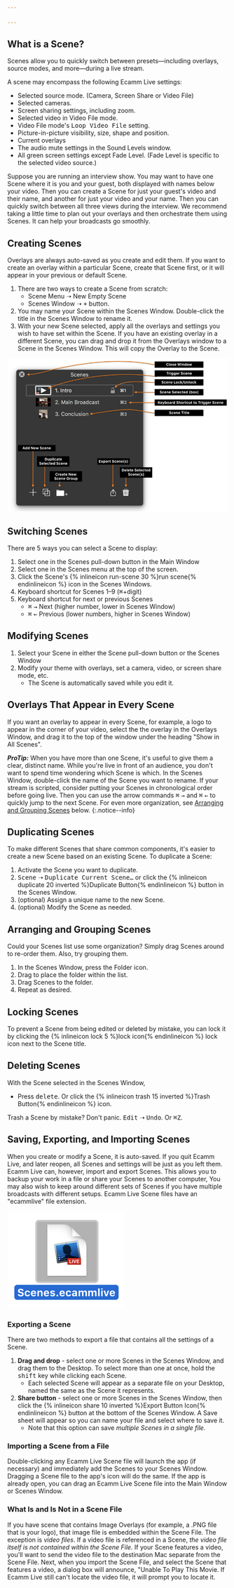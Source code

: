 ```yaml
---

---
```


## What is a Scene?

Scenes allow you to quickly switch between presets—including overlays, source modes, and more—during a live stream.

A scene may encompass the following Ecamm Live settings:

* Selected source mode. (Camera, Screen Share or Video File) 
* Selected cameras.
* Screen sharing settings, including zoom.
* Selected video in Video File mode.
* Video File mode's <samp>Loop Video File</samp> setting.
* Picture-in-picture visibility, size, shape and position. 
* Current overlays
* The audio mute settings in the Sound Levels window.
* All green screen settings except Fade Level. (Fade Level is specific to the selected video source.)

Suppose you are running an interview show. You may want to have one Scene where it is you and your guest, both displayed with names below your video. Then you can create a Scene for just your guest's video and their name, and another for just your video and your name. Then you can quickly switch between all three views during the interview. We recommend taking a little time to plan out your overlays and then orchestrate them using Scenes. It can help your broadcasts go smoothly.

## Creating Scenes

Overlays are always auto-saved as you create and edit them. If you want to create an overlay within a particular Scene, create that Scene first, or it will appear in your previous or default Scene.

1. There are two ways to create a Scene from scratch:
    * Scene Menu ➝ New Empty Scene
    * Scenes Window ➝ <samp>+</samp> button.
1. You may name your Scene within the Scenes Window. Double-click the title in the Scenes Window to rename it. 
1. With your new Scene selected, apply all the overlays and settings you wish to have set within the Scene. If you have an existing overlay in a different Scene, you can drag and drop it from the Overlays window to a Scene in the Scenes Window. This will copy the Overlay to the Scene.

[![Figure\: The Scenes Window, with three Scenes, annotated](/assets/img/scenes-window-annotated.png "Click to enlarge.")](/assets/img/scenes-window-annotated.png)

## Switching Scenes

There are 5 ways you can select a Scene to display:

1. Select one in the Scenes pull-down button in the Main Window
1. Select one in the Scenes menu at the top of the screen.
1. Click the Scene's {% inlineicon run-scene 30 %}run scene{% endinlineicon %} icon in the Scenes Windows.
1. Keyboard shortcut for Scenes 1–9 (<kbd title="command">⌘</kbd>+digit)
1. Keyboard shortcut for next or previous Scenes
    * <kbd title="command">⌘</kbd> <kbd>→</kbd> Next (higher number, lower in Scenes Window) 
    * <kbd title="command">⌘</kbd> <kbd>←</kbd> Previous (lower numbers, higher in Scenes Window)

## Modifying Scenes

1. Select your Scene in either the Scene pull-down button or the Scenes Window
1. Modify your theme with overlays, set a camera, video, or screen share mode, etc.
    * The Scene is automatically saved while you edit it.

## Overlays That Appear in Every Scene

If you want an overlay to appear in every Scene, for example, a logo to appear in the corner of your video, select the the overlay in the Overlays Window, and drag it to the top of the window under the heading "Show in All Scenes". 

**_ProTip:_** When you have more than one Scene, it's useful to give them a clear, distinct name. While you're live in front of an audience, you don't want to spend time wondering which Scene is which. In the Scenes Window, double-click the name of the Scene you want to rename.  If your stream is scripted, consider putting your Scenes in chronological order before going live. Then you can use the arrow commands <kbd title="command">⌘</kbd> <kbd>→</kbd> and <kbd title="command">⌘</kbd> <kbd>←</kbd> to quickly jump to the next Scene. For even more organization, see [Arranging and Grouping Scenes](#arranging-and-grouping-scenes) below.
{:.notice--info}

## Duplicating Scenes

To make different Scenes that share common components, it's easier to create a new Scene based on an existing Scene. To duplicate a Scene:

1. Activate the Scene you want to duplicate.
1. <samp>Scene</samp> ➝ <samp>Duplicate Current Scene…</samp> or click the {% inlineicon duplicate 20 inverted %}Duplicate Button{% endinlineicon %} button in the Scenes Window.
1. (optional) Assign a unique name to the new Scene.
1. (optional) Modify the Scene as needed.

## Arranging and Grouping Scenes

Could your Scenes list use some organization? Simply drag Scenes around to re-order them. Also, try grouping them.

1. In the Scenes Window, press the Folder icon.
1. Drag to place the folder within the list.
1. Drag Scenes to the folder. 
1. Repeat as desired.

## Locking Scenes

To prevent a Scene from being edited or deleted by mistake, you can lock it by clicking the {% inlineicon lock 5 %}lock icon{% endinlineicon %} lock icon next to the Scene title.

## Deleting Scenes

With the Scene selected in the Scenes Window,

* Press <kbd>delete</kbd>. Or click the {% inlineicon trash 15 inverted %}Trash Button{% endinlineicon %} icon. 

Trash a Scene by mistake? Don't panic. <samp>Edit</samp> ➝ <samp>Undo</samp>. Or <kbd title="command">⌘</kbd><kbd>Z</kbd>.

## Saving, Exporting, and Importing Scenes

When you create or modify a Scene, it is auto-saved. If you quit Ecamm Live, and later reopen, all Scenes and settings will be just as you left them. Ecamm Live can, however, import and export Scenes. This allows you to backup your work in a file or share your Scenes to another computer, You may also wish to keep around different sets of Scenes if you have multiple broadcasts with different setups. Ecamm Live Scene files have an "ecammlive" file extension.

![Figure\: An Ecamm Live Scenes File](/assets/img/scenes-file.png "It’s a Scenes file!")

### Exporting a Scene

There are two methods to export a file that contains all the settings of a Scene.

1. **Drag and drop** - select one or more Scenes in the Scenes Window, and drag them to the Desktop. To select more than one at once, hold the <kbd>shift</kbd> key while clicking each Scene.
    * Each selected Scene will appear as a separate file on your Desktop, named the same as the Scene it represents.
1. **Share button** - select one or more Scenes in the Scenes Window, then click the {% inlineicon share 10 inverted %}Export Button Icon{% endinlineicon %} button at the bottom of the Scenes Window. A Save sheet will appear so you can name your file and select where to save it. 
    * Note that this option can save _multiple Scenes in a single file._

### Importing a Scene from a File

Double-clicking any Ecamm Live Scene file will launch the app (if necessary) and immediately add the Scenes to your Scenes Window. Dragging a Scene file to the app's icon will do the same. If the app is already open, you can drag an Ecamm Live Scene file into the Main Window or Scenes Window.

### What Is and Is Not in a Scene File

If you have scene that contains Image Overlays (for example, a .PNG file that is your logo), that image file is embedded within the Scene File. The exception is _video files_. If a video file is referenced in a Scene, _the video file itself is not contained within the Scene File._ If your Scene features a video, you'll want to send the video file to the destination Mac separate from the Scene File. Next, when you import the Scene File, and select the Scene that features a video, a dialog box will announce, "Unable To Play This Movie. If Ecamm Live still can't locate the video file, it will prompt you to locate it.
